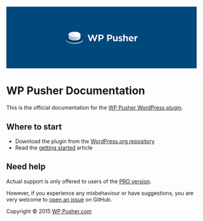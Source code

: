 !['WP Pusher'](banner-772x250.png)

# WP Pusher Documentation

This is the official documentation for the [WP Pusher WordPress plugin](http://wppusher.com).

## Where to start

* Download the plugin from the [WordPress.org repository](https://wordpress.org/plugins/wp-pusher/)
* Read the [getting started](getting-started.md) article

## Need help
Actual support is only offered to users of the [PRO version](http://wppusher.com/pro).

However, if you experience any misbehaviour or have suggestions, you are very welcome to [open an issue](https://github.com/petersuhm/wppusher-documentation/issues) on GitHub.

Copyright &copy; 2015 [WP Pusher.com](http://wppusher.com)

